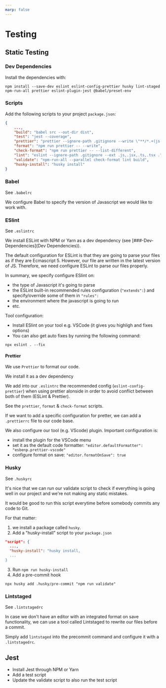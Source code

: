 ```yaml
---
marp: false
---
```


# Testing

## Static Testing

### Dev Dependencies

Install the dependencies with:

```shell
npm install --save-dev eslint eslint-config-prettier husky lint-staged npm-run-all prettier eslint-plugin-jest @babel/preset-env
```

### Scripts

Add the following scripts to your project `package.json`:

```json
{
    ...,
    "build": "babel src --out-dir dist",
    "test": "jest --coverage",
    "prettier": "prettier --ignore-path .gitignore --write \"**/*.+(js|jsx|ts|tsx|json)\"",
    "format": "npm run prettier -- --write",
    "check-format": "npm run prettier -- --list-different",
    "lint": "eslint --ignore-path .gitignore --ext .js,.jsx,.ts,.tsx .",
    "validate": "npm-run-all --parallel check-format lint build",
    "husky-install": "husky install"
}
```

### Babel

See `.babelrc`

We configure Babel to specify the version of Javascript we would like to work with.

### ESlint

See `.eslintrc`

We install ESLint with NPM or Yarn as a dev dependency (see [###-Dev-Dependencies](Dev Dependencies)).

The default configuration for ESLint is that they are going to parse your files as if they are Ecmascript 5. However, our file are written in the latest version of JS. Therefore, we need configure ESLint to parse our files properly.

In summary, we specify configure ESlint on:

- the type of Javascript it's going to parse
- the ESLint built-in recommended rules configuration (`"extends":`) and specify/override some of them in `"rules":`
- the environment where the javascript is going to run
- etc.

Tool configuration:

- Install ESlint on your tool e.g. VSCode (it gives you highligh and fixes options)
- You can also get auto fixes by running the following command:

```shell
npx eslint . --fix
```

#### Prettier

We use `Prettier` to format our code.

We install it as a dev dependency

We add into our `.eslintrc` the recommended config (`eslint-config-prettier`) when using prettier alonside in order to avoid conflict between both of them (ESLint & Prettier).

See the `prettier`, `format` & `check-format` scripts.

If we want to add a specific configuration for pretter, we can add a `.prettierrc` file to our code base.

We also configure our tool (e.g. VScode) plugin. Important configuration is:

- install the plugin for the VSCode menu
- set it as the default code formatter: `"editor.defaultFormatter": "esbenp.prettier-vscode"`
- configure format on save: `"editor.formatOnSave": true`

### Husky

See `.huskyrc`

It's nice that we can run our validate script to check if everything is going well in our project and we're not making any static mistakes.

It would be good to run this script everytime before somebody commits any code to Git.

For that matter:

1. we install a package called `husky`.
2. Add a "husky-install" script to your `package.json`

```json
"script": {
  ...,
  "husky-install": "husky install,
  ...
}
```

3. Run `npm run husky-install`
4. Add a pre-commit hook

```
npx husky add .husky/pre-commit "npm run validate"
```

### Lintstaged

See `.lintstagedrc`

In case we don't have an editor with an integrated format on save functionality, we can use a tool called Lintstaged to rewrite our files before a commit.

Simply add `lintstaged` into the precommit command and configure it with a `.lintstagedrc`.

## Jest

- Install Jest through NPM or Yarn
- Add a test script
- Update the validate script to also run the test script
